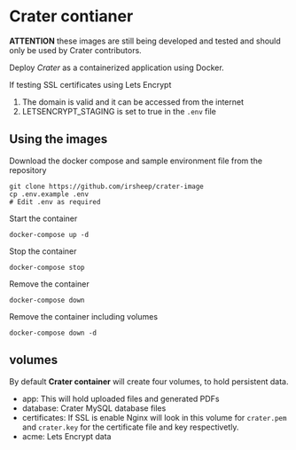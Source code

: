 # Crater contianer

**ATTENTION** these images are still being developed and tested and should only be used by Crater contributors.

Deploy *Crater* as a containerized application using Docker.

If testing SSL certificates using Lets Encrypt 
1. The domain is valid and it can be accessed from the internet
2. LETSENCRYPT_STAGING is set to true in the ``.env`` file

## Using the images

Download the docker compose and sample environment file from the repository
```
git clone https://github.com/irsheep/crater-image
cp .env.example .env
# Edit .env as required
```

Start the container
```
docker-compose up -d
```

Stop the container
```
docker-compose stop
```

Remove the container
```
docker-compose down
```

Remove the container including volumes 
```
docker-compose down -d
```

## volumes

By default **Crater container** will create four volumes, to hold persistent data.

- app: This will hold uploaded files and generated PDFs
- database: Crater MySQL database files
- certificates: If SSL is enable Nginx will look in this volume for ```crater.pem``` and ```crater.key``` for the certificate file and key respectivetly.
- acme: Lets Encrypt data
